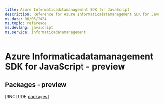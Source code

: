 ```yaml
---
title: Azure Informaticadatamanagement SDK for JavaScript
description: Reference for Azure Informaticadatamanagement SDK for JavaScript
ms.date: 06/05/2024
ms.topic: reference
ms.devlang: javascript
ms.service: informaticadatamanagement
---
```

# Azure Informaticadatamanagement SDK for JavaScript - preview
## Packages - preview
[!INCLUDE [packages](informaticadatamanagement-index.md)]